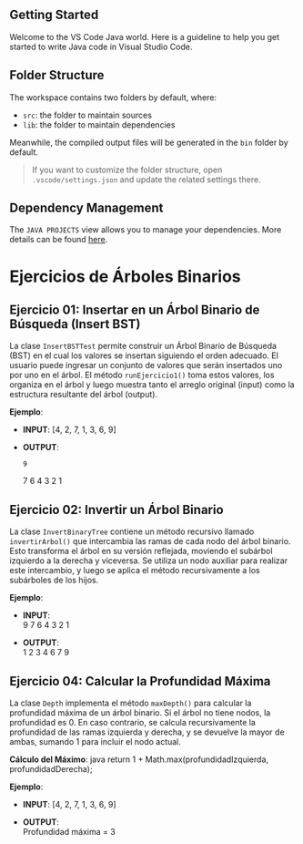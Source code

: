 ## Getting Started

Welcome to the VS Code Java world. Here is a guideline to help you get started to write Java code in Visual Studio Code.

## Folder Structure

The workspace contains two folders by default, where:

- `src`: the folder to maintain sources
- `lib`: the folder to maintain dependencies

Meanwhile, the compiled output files will be generated in the `bin` folder by default.

> If you want to customize the folder structure, open `.vscode/settings.json` and update the related settings there.

## Dependency Management

The `JAVA PROJECTS` view allows you to manage your dependencies. More details can be found [here](https://github.com/microsoft/vscode-java-dependency#manage-dependencies).

# Ejercicios de Árboles Binarios

## Ejercicio 01: Insertar en un Árbol Binario de Búsqueda (Insert BST)

La clase `InsertBSTTest` permite construir un Árbol Binario de Búsqueda (BST) en el cual los valores se insertan siguiendo el orden adecuado. El usuario puede ingresar un conjunto de valores que serán insertados uno por uno en el árbol. El método `runEjercicio1()` toma estos valores, los organiza en el árbol y luego muestra tanto el arreglo original (input) como la estructura resultante del árbol (output).

**Ejemplo**:

- **INPUT**: [4, 2, 7, 1, 3, 6, 9]  
- **OUTPUT**:  

      9
    7
      6
  4
      3
    2
      1

## Ejercicio 02: Invertir un Árbol Binario

La clase `InvertBinaryTree` contiene un método recursivo llamado `invertirArbol()` que intercambia las ramas de cada nodo del árbol binario. Esto transforma el árbol en su versión reflejada, moviendo el subárbol izquierdo a la derecha y viceversa. Se utiliza un nodo auxiliar para realizar este intercambio, y luego se aplica el método recursivamente a los subárboles de los hijos.

**Ejemplo**:

- **INPUT**:  
      9
    7
      6
  4
      3
    2
      1

- **OUTPUT**:  
      1
    2
      3
  4
      6
    7
      9

## Ejercicio 04: Calcular la Profundidad Máxima

La clase `Depth` implementa el método `maxDepth()` para calcular la profundidad máxima de un árbol binario. Si el árbol no tiene nodos, la profundidad es 0. En caso contrario, se calcula recursivamente la profundidad de las ramas izquierda y derecha, y se devuelve la mayor de ambas, sumando 1 para incluir el nodo actual.

**Cálculo del Máximo**:
java
return 1 + Math.max(profundidadIzquierda, profundidadDerecha);


**Ejemplo**:

- **INPUT**: [4, 2, 7, 1, 3, 6, 9]  

- **OUTPUT**:  
  Profundidad máxima = 3

